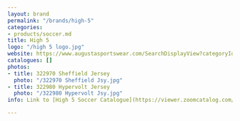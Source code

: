 ```yaml
---
layout: brand
permalink: "/brands/high-5"
categories:
- products/soccer.md
title: High 5
logo: "/high 5 logo.jpg"
website: https://www.augustasportswear.com/SearchDisplayView?categoryId=&beginIndex=0&pageSize=20&searchTerm=high+5#facet=brand:High%20Five
catalogues: []
photos:
- title: 322970 Sheffield Jersey
  photo: "/322970 Sheffield Jsy.jpg"
- title: 322980 Hypervolt Jersey
  photo: "/322980 Hypervolt Jsy.jpg"
info: Link to [High 5 Soccer Catalogue](https://viewer.zoomcatalog.com/augusta-sportswear-soccer-2020)

---
```

